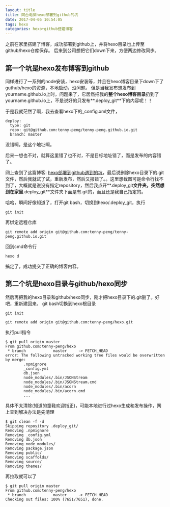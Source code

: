 ```yaml
---
layout: title
title: 同台电脑hexo部署到github的坑
date: 2017-04-05 10:54:05
tags: hexo
categories: hexo+github搭建博客
---
```


之前在家里搭建了博客，成功部署到github上，并将hexo目录也上传至github/hexo仓库保存。
后来到公司想把它们down下来，方便两边修改同步。

## 第一个坑是hexo发布博客到github

同样进行了一系列的node安装，hexo安装等，并且在hexo博客目录下down下了guthub/hexo的资源，本地启动，没问题。
但是当我发布想发布到yourname.github.io上时，问题来了，它居然把我的**整个hexo博客目录**扔到了yourname.github.io上，不是说好的只发布**.deploy_git**下的内容呢！！

于是我就茫然了啊，我去查看hexo下的_config.xml文件，
```
deploy:
  type: git
  repo: git@github.com:tenny-peng/tenny-peng.github.io.git
  branch: master
```
没错啊，是这个地址啊。

后来一想也不对，就算这里错了也不对，不是目标地址错了，而是发布的内容错了。

网上查到了这篇博客: [hexo部署到github遇到的坑](http://www.jianshu.com/p/67c57c70f275)，最后说删除hexo目录下的.git文件，然后我就试了试，重新发布，然后又报错了。。这里想截图可是命令行找不到了，大概就是说没有指定repository，然后我点开**.deploy_git**文件夹，突然想到在家里**.deploy_git**文件夹下面是有.git的，而且还是我自己指定的。

哈哈，瞬间好像知道了，打开git bash，切换到hexo/.deploy_git，执行
```
git init
```
再绑定远程仓库
```
git remote add origin git@github.com:tenny-peng/tenny-peng.github.io.git
```
回到cmd命令行
```
hexo d
```
搞定了，成功提交了正确的博客内容。

## 第二个坑是hexo目录与github/hexo同步

然后再把我的hexo目录和github/hexo同步，刚才把hexo目录下的.git删了。好吧，重新建回来。
git bash切换到hexo根目录
```
git init

git remote add origin git@github.com:tenny-peng/hexo.git
```
执行pull指令
```
$ git pull origin master
From github.com:tenny-peng/hexo
 * branch            master     -> FETCH_HEAD
error: The following untracked working tree files would be overwritten by merge:
        .npmignore
        _config.yml
        db.json
        node_modules/.bin/JSONStream
        node_modules/.bin/JSONStream.cmd
        node_modules/.bin/acorn
        node_modules/.bin/acorn.cmd
        ...
```
具体不太清除(知道的童鞋欢迎指正)，可能本地进行过hexo生成和发布操作，网上查到解决办法是先清理
```
$ git clean -f -d
Skipping repository .deploy_git/
Removing .npmignore
Removing _config.yml
Removing db.json
Removing node_modules/
Removing package.json
Removing public/
Removing scaffolds/
Removing source/
Removing themes/
```
再拉取就可以了
```
$ git pull origin master
From github.com:tenny-peng/hexo
 * branch            master     -> FETCH_HEAD
Checking out files: 100% (7651/7651), done.
```
